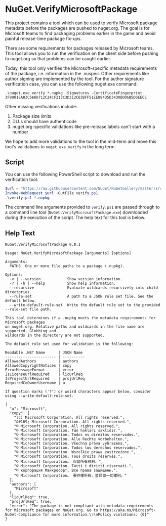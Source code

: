 # NuGet.VerifyMicrosoftPackage

This project contains a tool which can be used to verify Microsoft package metadata before the packages are pushed
to nuget.org. The goal is for Microsoft teams to find packaging problems earlier in the game and avoid painful
release-time package fix-ups.

There are some requirements for packages released by Microsoft teams. This tool allows you to run the verification on
the client side before pushing to nuget.org so that problems can be caught earlier.

Today, this tool only verifies the Microsoft-specific metadata requirements of the package, i.e. information in the
.nuspec. Other requirements like author signing are implemented by the tool. For the author signature verification
case, you can use the following nuget.exe command:

```
.\nuget.exe verify *.nupkg -Signatures -CertificateFingerprint 3F9001EA83C560D712C24CF213C3D312CB3BFF51EE89435D3430BD06B5D0EECE
```

Other missing verifications include:

1. Package size limits
1. DLLs should have authenticode
1. nuget.org-specific validations like pre-release labels can't start with a number

We hope to add more validations to the tool in the mid-term and move this tool's validations to `nuget.exe verify` in
the long term.

## Script

You can use the following PowerShell script to download and run the verification tool.

```powershell
$url = "https://raw.githubusercontent.com/NuGet/NuGetGallery/master/src/VerifyMicrosoftPackage/verify.ps1"
Invoke-WebRequest $url -OutFile verify.ps1
.\verify.ps1 *.nupkg
```

The command line arguments provided to `verify.ps1` are passed through to a command line tool
(`NuGet.VerifyMicrosoftPackage.exe`) downloaded during the execution of the script. The help text for this tool is
below.

## Help Text

```
NuGet.VerifyMicrosoftPackage 0.0.1

Usage: NuGet.VerifyMicrosoftPackage [arguments] [options]

Arguments:
  PATHS  One or more file paths to a package (.nupkg).

Options:
  -v | --version            Show version information.
  -? | -h | --help          Show help information.
  --recursive               Evaluate wildcards recursively into child directories.
  --rule-set                A path to a JSON rule set file. See the default below.
  --write-default-rule-set  Write the default rule set to the provided --rule-set file path.

This tool determines if a .nupkg meets the metadata requirements for Microsoft packages
on nuget.org. Relative paths and wildcards in the file name are supported. Globbing and
wildcards in the directory are not supported.

The default rule set used for validation is the following:

Readable .NET Name      | JSON Name
----------------------- | ----------
AllowedAuthors          | authors
AllowedCopyrightNotices | copy
ErrorMessageFormat      | error
IsLicenseUrlRequired    | licUrlReq
IsProjectUrlRequired    | projUrlReq
RequiredCoOwnerUsername | u

If question marks ('?') or weird characters appear below, consider using --write-default-rule-set.

{
  "u": "Microsoft",
  "copy": [
    "(c) Microsoft Corporation. All rights reserved.",
    "&#169; Microsoft Corporation. All rights reserved.",
    "© Microsoft Corporation. All rights reserved.",
    "© Microsoft Corporation. Tüm hakları saklıdır.",
    "© Microsoft Corporation. Todos os direitos reservados.",
    "© Microsoft Corporation. Alle Rechte vorbehalten.",
    "© Microsoft Corporation. Všechna práva vyhrazena.",
    "© Microsoft Corporation. Todos los derechos reservados.",
    "© Microsoft Corporation. Wszelkie prawa zastrzeżone.",
    "© Microsoft Corporation. Tous droits réservés.",
    "© Microsoft Corporation。 保留所有权利。",
    "© Microsoft Corporation. Tutti i diritti riservati.",
    "© корпорация Майкрософт. Все права защищены.",
    "© Microsoft Corporation。 著作權所有，並保留一切權利。"
  ],
  "authors": [
    "Microsoft"
  ],
  "licUrlReq": true,
  "projUrlReq": true,
  "error": "The package is not compliant with metadata requirements for Microsoft packages on NuGet.org. Go to https://aka.ms/Microsoft-NuGet-Compliance for more information.\r\nPolicy violations: {0}"
}
```